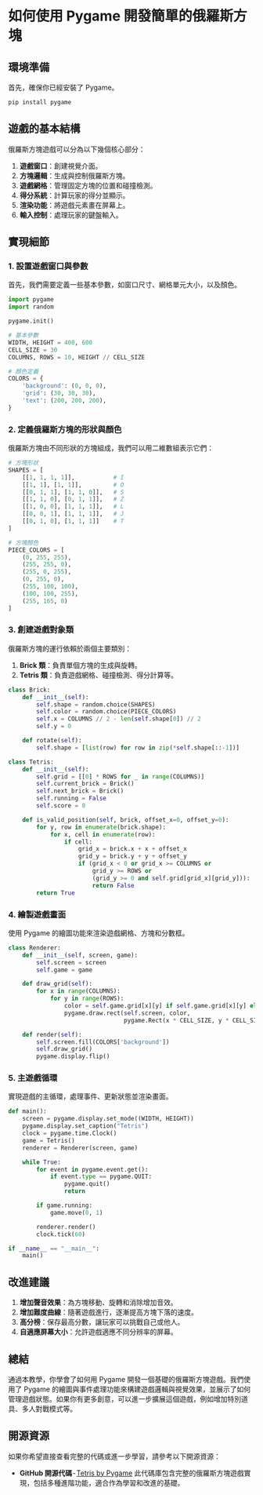 # 如何使用 Pygame 開發簡單的俄羅斯方塊

## 環境準備

首先，確保你已經安裝了 Pygame。

```bash
pip install pygame
```

## 遊戲的基本結構

俄羅斯方塊遊戲可以分為以下幾個核心部分：

1. **遊戲窗口**：創建視覺介面。
2. **方塊邏輯**：生成與控制俄羅斯方塊。
3. **遊戲網格**：管理固定方塊的位置和碰撞檢測。
4. **得分系統**：計算玩家的得分並顯示。
5. **渲染功能**：將遊戲元素畫在屏幕上。
6. **輸入控制**：處理玩家的鍵盤輸入。

## 實現細節

### 1. 設置遊戲窗口與參數

首先，我們需要定義一些基本參數，如窗口尺寸、網格單元大小，以及顏色。

```python
import pygame
import random

pygame.init()

# 基本參數
WIDTH, HEIGHT = 400, 600
CELL_SIZE = 30
COLUMNS, ROWS = 10, HEIGHT // CELL_SIZE

# 顏色定義
COLORS = {
    'background': (0, 0, 0),
    'grid': (30, 30, 30),
    'text': (200, 200, 200),
}
```

### 2. 定義俄羅斯方塊的形狀與顏色

俄羅斯方塊由不同形狀的方塊組成，我們可以用二維數組表示它們：

```python
# 方塊形狀
SHAPES = [
    [[1, 1, 1, 1]],           # I
    [[1, 1], [1, 1]],         # O
    [[0, 1, 1], [1, 1, 0]],   # S
    [[1, 1, 0], [0, 1, 1]],   # Z
    [[1, 0, 0], [1, 1, 1]],   # L
    [[0, 0, 1], [1, 1, 1]],   # J
    [[0, 1, 0], [1, 1, 1]]    # T
]

# 方塊顏色
PIECE_COLORS = [
    (0, 255, 255),
    (255, 255, 0),
    (255, 0, 255),
    (0, 255, 0),
    (255, 100, 100),
    (100, 100, 255),
    (255, 165, 0)
]
```

### 3. 創建遊戲對象類

俄羅斯方塊的運行依賴於兩個主要類別：

1. **Brick 類**：負責單個方塊的生成與旋轉。
2. **Tetris 類**：負責遊戲網格、碰撞檢測、得分計算等。

```python
class Brick:
    def __init__(self):
        self.shape = random.choice(SHAPES)
        self.color = random.choice(PIECE_COLORS)
        self.x = COLUMNS // 2 - len(self.shape[0]) // 2
        self.y = 0

    def rotate(self):
        self.shape = [list(row) for row in zip(*self.shape[::-1])]

class Tetris:
    def __init__(self):
        self.grid = [[0] * ROWS for _ in range(COLUMNS)]
        self.current_brick = Brick()
        self.next_brick = Brick()
        self.running = False
        self.score = 0

    def is_valid_position(self, brick, offset_x=0, offset_y=0):
        for y, row in enumerate(brick.shape):
            for x, cell in enumerate(row):
                if cell:
                    grid_x = brick.x + x + offset_x
                    grid_y = brick.y + y + offset_y
                    if (grid_x < 0 or grid_x >= COLUMNS or
                        grid_y >= ROWS or
                        (grid_y >= 0 and self.grid[grid_x][grid_y])):
                        return False
        return True
```

### 4. 繪製遊戲畫面

使用 Pygame 的繪圖功能來渲染遊戲網格、方塊和分數框。

```python
class Renderer:
    def __init__(self, screen, game):
        self.screen = screen
        self.game = game

    def draw_grid(self):
        for x in range(COLUMNS):
            for y in range(ROWS):
                color = self.game.grid[x][y] if self.game.grid[x][y] else COLORS['grid']
                pygame.draw.rect(self.screen, color,
                                 pygame.Rect(x * CELL_SIZE, y * CELL_SIZE, CELL_SIZE, CELL_SIZE))

    def render(self):
        self.screen.fill(COLORS['background'])
        self.draw_grid()
        pygame.display.flip()
```

### 5. 主遊戲循環

實現遊戲的主循環，處理事件、更新狀態並渲染畫面。

```python
def main():
    screen = pygame.display.set_mode((WIDTH, HEIGHT))
    pygame.display.set_caption("Tetris")
    clock = pygame.time.Clock()
    game = Tetris()
    renderer = Renderer(screen, game)

    while True:
        for event in pygame.event.get():
            if event.type == pygame.QUIT:
                pygame.quit()
                return

        if game.running:
            game.move(0, 1)

        renderer.render()
        clock.tick(60)

if __name__ == "__main__":
    main()
```

## 改進建議

1. **增加聲音效果**：為方塊移動、旋轉和消除增加音效。
2. **增加難度曲線**：隨著遊戲進行，逐漸提高方塊下落的速度。
3. **高分榜**：保存最高分數，讓玩家可以挑戰自己或他人。
4. **自適應屏幕大小**：允許遊戲適應不同分辨率的屏幕。

## 總結

通過本教學，你學會了如何用 Pygame 開發一個基礎的俄羅斯方塊遊戲。我們使用了 Pygame 的繪圖與事件處理功能來構建遊戲邏輯與視覺效果，並展示了如何管理遊戲狀態。如果你有更多創意，可以進一步擴展這個遊戲，例如增加特別道具、多人對戰模式等。

## 開源資源

如果你希望直接查看完整的代碼或進一步學習，請參考以下開源資源：

- **GitHub 開源代碼** - [Tetris by Pygame](https://github.com/wangj6231/Tetris-by-Pygame)
  此代碼庫包含完整的俄羅斯方塊遊戲實現，包括多種進階功能，適合作為學習和改進的基礎。

